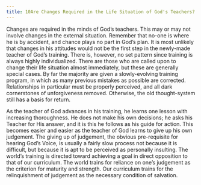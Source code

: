 ```yaml
---
title: 10Are Changes Required in the Life Situation of God's Teachers?
---
```


Changes are required in the minds of God’s teachers. This may or may not
involve changes in the external situation. Remember that no-one is where
he is by accident, and chance plays no part in God’s plan. It is most
unlikely that changes in his attitudes would not be the first step in
the newly-made teacher of God’s training. There is, however, no set
pattern since training is always highly individualized. There are those
who are called upon to change their life situation almost immediately,
but these are generally special cases. By far the majority are given a
slowly-evolving training program, in which as many previous mistakes as
possible are corrected. Relationships in particular must be properly
perceived, and all dark cornerstones of unforgiveness removed.
Otherwise, the old thought-system still has a basis for return.

As the teacher of God advances in his training, he learns one lesson
with increasing thoroughness. He does not make his own decisions; he
asks his Teacher for His answer, and it is this he follows as his guide
for action. This becomes easier and easier as the teacher of God learns
to give up his own judgement. The giving up of judgement, the obvious
pre-requisite for hearing God’s Voice, is usually a fairly slow process
not because it is difficult, but because it is apt to be perceived as
personally insulting. The world’s training is directed toward achieving
a goal in direct opposition to that of our curriculum. The world trains
for reliance on one’s judgement as the criterion for maturity and
strength. Our curriculum trains for the relinquishment of judgement as
the necessary condition of salvation.

